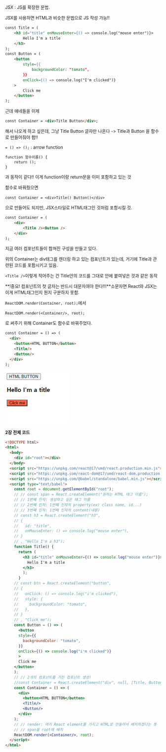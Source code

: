 JSX : JS를 확장한 문법.



JSX를 사용하면 HTML과 비슷한 문법으로 JS 작성 가능!!

```html
const Title = (
	<h3 id="title" onMouseEnter={() => console.log("mouse enter")}>
		Hello I'm a title
	</h3>
);
const Button = (
	<button
        style={{
            backgroundColor: "tomato",
        }}
        onClick={() => console.log("I'm clicked")}
    >
    	Click me
	</button>
);
```

근데 얘네들을 이제

```html
const Container = <div>Title Button</div>;
```

해서 나오게 하고 싶은데, 그냥 Title Button 글자만 나온다 -> Title과 Button 을 함수로 만들어줘야 함!!



`= () => ();` : arrow function

```
function 함수이름() {
	return (); 
}
```

과 동작이 같다!! 이게 function이랑 return문을 이미 포함하고 있는 것



함수로 바꿔줬으면 

`const Container = <div>Title() Button()</div>`

으로 만들어도 되지만, JSX스타일로 HTML태그인 것처럼 포함시킬 것.

```html
const Container = (
	<div>
		<Title /><Button />
	</div>
);
```



지금 여러 컴포넌트들이 합쳐진 구성을 만들고 있다.

위의 Container는 div태그를 렌더링 하고 있는 컴포넌트가 있는데, 거기에 Title과 관련된 코드를 포함시키고 있음.

`<Title />`이렇게 적어주는 건 Title안의 코드를 그대로 안에 붙여넣은 것과 같은 동작



 **!중요! 컴포넌트의 첫 글자는 반드시 대문자여야 한다!!!**소문자면 React와 JSX는 이게 HTML태그인지 뭔지 구분하지 못함. 

`ReactDOM.render(Container, root);`에서

`ReactDOM.render(<Container/>, root);`

로 써주기 위해 Container도 함수로 바꿔주었다.

```html
const Container = () => (
  <div>
    <button>HTML BUTTON</button>
    <Title/> 
    <Button/>
  </div>
);
```

![image-20220325174217527](0324.assets/image-20220325174217527.png)





**2장 전체 코드**

```html
<!DOCTYPE html>
<html>
  <body>
    <div id="root"></div>
  </body>
  <script src="https://unpkg.com/react@17/umd/react.production.min.js"></script>
  <script src="https://unpkg.com/react-dom@17/umd/react-dom.production.min.js"></script>
  <script src="https://unpkg.com/@babel/standalone/babel.min.js"></script>
  <script type="text/babel">
    const root = document.getElementById("root");
    // // const span = React.createElement("원하는 HTML 태그 이름");
    // // 1번째 인자: 생성하고 싶은 태그 이름
    // // 2번째 인자: 1번째 인자의 property(ex) class name, id...)
    // // 3번째 인자: 1번째 인자의 content(내용)
    // const h3 = React.createElement("h3", 
    // {
    //   id: "title",
    //   onMouseEnter: () => console.log("mouse enter"),
    // }
    // , "Hello I'm a h3");
    function Title() {
      return (
        <h3 id="title" onMouseEnter={() => console.log("mouse enter")}>
          Hello I'm a title
        </h3>
        );
      }
    // const btn = React.createElement("button", 
    // {
    //   onClick: () => console.log("i'm clicked"),
    //   style: {
    //     backgroundColor: "tomato",
    //   },
    // }
    // , "Click me");
    const Button = () => (
      <button
      style={{
        backgroundColor: "tomato",
      }}
      onClick={() => console.log("i'm clicked")}
      >
      Click me
    </button>
    );
    // // 2개의 컴포넌트를 가진 컴포넌트 생성!
    //const Container = React.createElement("div", null, [Title, Button])
    const Container = () => (
      <div>
        <button>HTML BUTTON</button>
        <Title/> 
        <Button/>
      </div>
    );
    // // render: 여기 React element를 가지고 HTML로 만들어서 배치하겠다는 뜻
    // // span을 root에 배치
    ReactDOM.render(<Container/>, root);
  </script>
</html>
```

